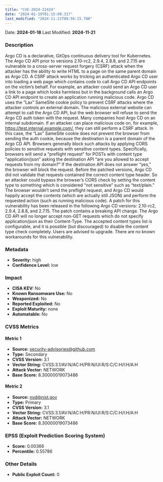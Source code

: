 ```yaml
---
title: "CVE-2024-22424"
date: "2024-01-19T01:15:09.317"
last_modified: "2024-11-21T08:56:15.780"
---
```




Date: **2024-01-18** Last Modified: **2024-11-21**

### Description  
Argo CD is a declarative, GitOps continuous delivery tool for Kubernetes. The Argo CD API prior to versions 2.10-rc2, 2.9.4, 2.8.8, and 2.7.15 are vulnerable to a cross-server request forgery (CSRF) attack when the attacker has the ability to write HTML to a page on the same parent domain as Argo CD. A CSRF attack works by tricking an authenticated Argo CD user into loading a web page which contains code to call Argo CD API endpoints on the victim’s behalf. For example, an attacker could send an Argo CD user a link to a page which looks harmless but in the background calls an Argo CD API endpoint to create an application running malicious code. Argo CD uses the “Lax” SameSite cookie policy to prevent CSRF attacks where the attacker controls an external domain. The malicious external website can attempt to call the Argo CD API, but the web browser will refuse to send the Argo CD auth token with the request. Many companies host Argo CD on an internal subdomain. If an attacker can place malicious code on, for example, https://test.internal.example.com/, they can still perform a CSRF attack. In this case, the “Lax” SameSite cookie does not prevent the browser from sending the auth cookie, because the destination is a parent domain of the Argo CD API. Browsers generally block such attacks by applying CORS policies to sensitive requests with sensitive content types. Specifically, browsers will send a “preflight request” for POSTs with content type “application/json” asking the destination API “are you allowed to accept requests from my domain?” If the destination API does not answer “yes,” the browser will block the request. Before the patched versions, Argo CD did not validate that requests contained the correct content type header. So an attacker could bypass the browser’s CORS check by setting the content type to something which is considered “not sensitive” such as “text/plain.” The browser wouldn’t send the preflight request, and Argo CD would happily accept the contents (which are actually still JSON) and perform the requested action (such as running malicious code). A patch for this vulnerability has been released in the following Argo CD versions: 2.10-rc2, 2.9.4, 2.8.8, and 2.7.15. The patch contains a breaking API change. The Argo CD API will no longer accept non-GET requests which do not specify application/json as their Content-Type. The accepted content types list is configurable, and it is possible (but discouraged) to disable the content type check completely. Users are advised to upgrade. There are no known workarounds for this vulnerability.

### Metadata  
- **Severity:** high
- **Confidence Level:** low

### Impact  
- **CISA KEV:** No
- **Known Ransomware Use:** No
- **Weaponized:** No
- **Reported Exploited:** No
- **Exploit Maturity:** none
- **Automatable:** No

### CVSS Metrics  

#### Metric 1
- **Source:** security-advisories@github.com
- **Type:** Secondary
- **CVSS Version:** 3.1
- **Vector String:** CVSS:3.1/AV:N/AC:H/PR:N/UI:R/S:C/C:H/I:H/A:H
- **Attack Vector:** NETWORK
- **Base Score:** 8.30000019073486

#### Metric 2
- **Source:** nvd@nist.gov
- **Type:** Primary
- **CVSS Version:** 3.1
- **Vector String:** CVSS:3.1/AV:N/AC:H/PR:N/UI:R/S:C/C:H/I:H/A:H
- **Attack Vector:** NETWORK
- **Base Score:** 8.30000019073486


### EPSS (Exploit Prediction Scoring System)  
- **Score:** 0.00366
- **Percentile:** 0.55786

### Other Details  
- **Public Exploit Count:** 0
